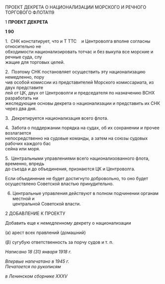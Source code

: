 ПРОЕКТ ДЕКРЕТА О НАЦИОНАЛИЗАЦИИ МОРСКОГО И РЕЧНОГО ТОРГОВОГО ФЛОТА119

1 **ПРОЕКТ ДЕКРЕТА**

**1 90**

1.  СНК констатирует, что и Τ TTC    и Центроволга вполне согласны относительно не­  
обходимости национализировать тотчас и без выкупа все морские и речные суда, слу­  
жащие для торговых целей.

2.  Поэтому СНК постановляет осуществить эту национализацию немедленно, пору­  
чив особой комиссии из представителей Морского комиссариата, из двух представите­  
лей от ЦК, двух от Центроволги и председателя по назначению ВСНХ разработать ни­  
жеследующие основы декрета о национализации и представить их СНК через два дня.

3.  Декретируется национализация всего флота.

4.  Забота о поддержании порядка на судах, об их сохранении и прочее возлагается  
непосредственно на судовые команды, а затем на союзы судовых рабочих каждого бас­  
сейна или моря.

5.  Центральными управлениями всего национализованного флота, временно, впредь  
до съезда и до объединения, признаются ЦК и Центроволга.

Если объединение не будет достигнуто добровольно, то оно будет осуществлено Со­ветской властью принудительно.

6. Центральные управления действуют в полном подчинении органам местной и  
центральной Советской власти.

2 ДОБАВЛЕНИЕ К ПРОЕКТУ

Добавить еще к _немедленному_ декрету о национализации

(а) арест всех правлений (домашний)

(β) сугубую ответственность за порчу судов и т. п.

_Написано 18 (31) января 1918 г._

_Впервые напечатано в 1945 г.                                                            Печатается по рукописям_

_в Ленинском сборнике_ _XXXV_